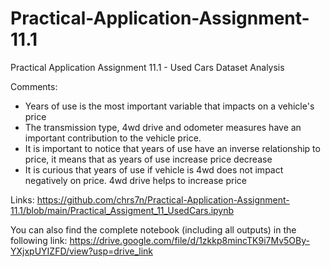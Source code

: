 # Practical-Application-Assignment-11.1
Practical Application Assignment 11.1 - Used Cars Dataset Analysis

Comments:
- Years of use is the most important variable that impacts on a vehicle's price
- The transmission type, 4wd drive and odometer measures have an important contribution to the vehicle price.
- It is important to notice that years of use have an inverse relationship to price, it means that as years of use increase price decrease
- It is curious that years of use if vehicle is 4wd does not impact negatively on price. 4wd drive helps to increase price

Links:
https://github.com/chrs7n/Practical-Application-Assignment-11.1/blob/main/Practical_Assigment_11_UsedCars.ipynb

You can also find the complete notebook (including all outputs) in the following link:
https://drive.google.com/file/d/1zkkp8mincTK9i7Mv5OBy-YXjxpUYIZFD/view?usp=drive_link
